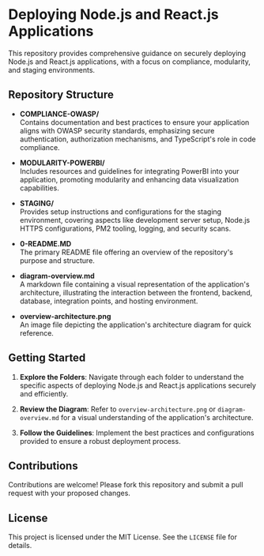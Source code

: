 # Deploying Node.js and React.js Applications

This repository provides comprehensive guidance on securely deploying Node.js and React.js applications, with a focus on compliance, modularity, and staging environments.

## Repository Structure

- **COMPLIANCE-OWASP/**  
  Contains documentation and best practices to ensure your application aligns with OWASP security standards, emphasizing secure authentication, authorization mechanisms, and TypeScript's role in code compliance.

- **MODULARITY-POWERBI/**  
  Includes resources and guidelines for integrating PowerBI into your application, promoting modularity and enhancing data visualization capabilities.

- **STAGING/**  
  Provides setup instructions and configurations for the staging environment, covering aspects like development server setup, Node.js HTTPS configurations, PM2 tooling, logging, and security scans.

- **0-README.MD**  
  The primary README file offering an overview of the repository's purpose and structure.

- **diagram-overview.md**  
  A markdown file containing a visual representation of the application's architecture, illustrating the interaction between the frontend, backend, database, integration points, and hosting environment.

- **overview-architecture.png**  
  An image file depicting the application's architecture diagram for quick reference.

## Getting Started

1. **Explore the Folders**: Navigate through each folder to understand the specific aspects of deploying Node.js and React.js applications securely and efficiently.

2. **Review the Diagram**: Refer to `overview-architecture.png` or `diagram-overview.md` for a visual understanding of the application's architecture.

3. **Follow the Guidelines**: Implement the best practices and configurations provided to ensure a robust deployment process.

## Contributions

Contributions are welcome! Please fork this repository and submit a pull request with your proposed changes.

## License

This project is licensed under the MIT License. See the `LICENSE` file for details.
